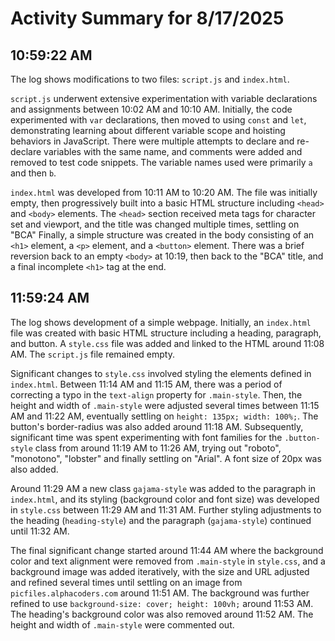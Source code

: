 # Activity Summary for 8/17/2025

## 10:59:22 AM
The log shows modifications to two files: `script.js` and `index.html`.

`script.js` underwent extensive experimentation with variable declarations and assignments between 10:02 AM and 10:10 AM.  Initially, the code experimented with `var` declarations, then moved to using `const` and `let`, demonstrating learning about different variable scope and hoisting behaviors in JavaScript.  There were multiple attempts to declare and re-declare variables with the same name, and comments were added and removed to test code snippets. The variable names used were primarily `a` and then `b`.

`index.html` was developed from 10:11 AM to 10:20 AM.  The file was initially empty, then progressively built into a basic HTML structure including `<head>` and `<body>` elements. The `<head>` section received meta tags for character set and viewport, and the title was changed multiple times, settling on "BCA"  Finally, a simple structure was created in the body consisting of an `<h1>` element, a `<p>` element, and a `<button>` element.  There was a brief reversion back to an empty `<body>` at 10:19, then back to the "BCA" title, and a final incomplete `<h1>` tag at the end.


## 11:59:24 AM
The log shows development of a simple webpage.  Initially, an `index.html` file was created with basic HTML structure including a heading, paragraph, and button.  A `style.css` file was added and linked to the HTML around 11:08 AM.  The `script.js` file remained empty.

Significant changes to `style.css` involved styling the elements defined in `index.html`.  Between 11:14 AM and 11:15 AM, there was a period of correcting a typo in the `text-align` property for `.main-style`. Then,  the height and width of `.main-style` were adjusted several times between 11:15 AM and 11:22 AM, eventually settling on `height: 135px; width: 100%;`.  The button's border-radius was also added around 11:18 AM.  Subsequently, significant time was spent experimenting with font families for the `.button-style` class from around 11:19 AM to 11:26 AM, trying out "roboto", "monotono", "lobster" and finally settling on "Arial". A font size of 20px was also added.


Around 11:29 AM a new class `gajama-style` was added to the paragraph in `index.html`,  and its styling (background color and font size) was developed in `style.css` between 11:29 AM and 11:31 AM. Further styling adjustments to the heading (`heading-style`) and the paragraph (`gajama-style`) continued until 11:32 AM.

The final significant change started around 11:44 AM where the background color and text alignment were removed from `.main-style` in `style.css`, and a background image was added iteratively, with the size and URL adjusted and refined several times until settling on an image from `picfiles.alphacoders.com` around 11:51 AM. The background was further refined to use `background-size: cover; height: 100vh;` around 11:53 AM. The heading's background color was also removed around 11:52 AM.  The height and width of `.main-style` were commented out.
